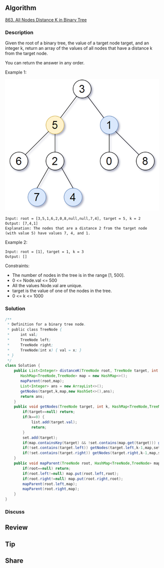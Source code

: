 ## Algorithm

[863. All Nodes Distance K in Binary Tree](https://leetcode.com/problems/all-nodes-distance-k-in-binary-tree/description/)

### Description

Given the root of a binary tree, the value of a target node target, and an integer k, return an array of the values of all nodes that have a distance k from the target node.

You can return the answer in any order.

Example 1:

![](assets/20230306-933ee910.png)

```
Input: root = [3,5,1,6,2,0,8,null,null,7,4], target = 5, k = 2
Output: [7,4,1]
Explanation: The nodes that are a distance 2 from the target node (with value 5) have values 7, 4, and 1.
```

Example 2:

```
Input: root = [1], target = 1, k = 3
Output: []
```

Constraints:

- The number of nodes in the tree is in the range [1, 500].
- 0 <= Node.val <= 500
- All the values Node.val are unique.
- target is the value of one of the nodes in the tree.
- 0 <= k <= 1000

### Solution

```java
/**
 * Definition for a binary tree node.
 * public class TreeNode {
 *     int val;
 *     TreeNode left;
 *     TreeNode right;
 *     TreeNode(int x) { val = x; }
 * }
 */
class Solution {
    public List<Integer> distanceK(TreeNode root, TreeNode target, int k) {
       HashMap<TreeNode,TreeNode> map = new HashMap<>();
       mapParent(root,map);
       List<Integer> ans = new ArrayList<>();
       getNodes(target,k,map,new HashSet<>(),ans);
       return ans;
    }
    public void getNodes(TreeNode target, int k, HashMap<TreeNode,TreeNode> map, HashSet<TreeNode> set, List<Integer> list) {
        if(target==null) return;
        if(k==0) {
            list.add(target.val);
            return;
        }
        set.add(target);
        if(map.containsKey(target) && !set.contains(map.get(target))) getNodes(map.get(target),k-1,map,set,list);
        if(!set.contains(target.left)) getNodes(target.left,k-1,map,set,list);
        if(!set.contains(target.right)) getNodes(target.right,k-1,map,set,list);
    }
    public void mapParent(TreeNode root, HashMap<TreeNode,TreeNode> map) {
        if(root==null) return;
        if(root.left!=null) map.put(root.left,root);
        if(root.right!=null) map.put(root.right,root);
        mapParent(root.left,map);
        mapParent(root.right,map);
    }
}
```

### Discuss

## Review


## Tip


## Share
